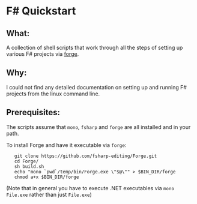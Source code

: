 # F# Quickstart

## What:
A collection of shell scripts that work through all the steps of setting up
various F# projects via [forge](http://fsprojects.github.io/Forge/).

## Why:
I could not find any detailed documentation on setting up and running F#
projects from the linux command line.

## Prerequisites:
The scripts assume that `mono`, `fsharp` and `forge` are all installed and in your path.

To install Forge and have it executable via `forge`:

````
   git clone https://github.com/fsharp-editing/Forge.git
   cd Forge/
   sh build.sh 
   echo "mono `pwd`/temp/bin/Forge.exe \"$@\"" > $BIN_DIR/forge
   chmod a+x $BIN_DIR/forge
````

(Note that in general you have to execute .NET executables via `mono File.exe`
rather than just `File.exe`)
